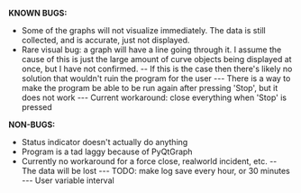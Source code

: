 **KNOWN BUGS:**
 - Some of the graphs will not visualize immediately. The data is still collected, and is accurate, just not displayed.
 - Rare visual bug: a graph will have a line going through it. I assume the cause of this is just the large amount of curve objects being displayed at once, but I have not confirmed.
  -- If this is the case then there's likely no solution that wouldn't ruin the program for the user
   --- There is a way to make the program be able to be run again after pressing 'Stop', but it does not work
   --- Current workaround: close everything when 'Stop' is pressed

**NON-BUGS:**
 - Status indicator doesn't actually do anything
 - Program is a tad laggy because of PyQtGraph
 - Currently no workaround for a force close, realworld incident, etc.
  -- The data will be lost
   --- TODO: make log save every hour, or 30 minutes
   --- User variable interval

